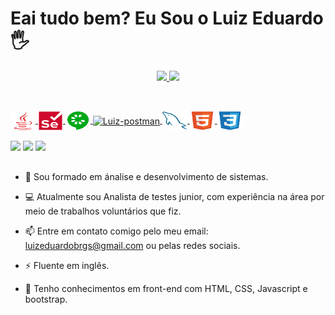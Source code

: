 <h1 align="left">Eai tudo bem? Eu Sou o Luiz Eduardo 🖐</h1>

<div align="center">
  <a href="https://github.com/LuizBorgesss">
  <img height="180em" src="https://github-readme-stats.vercel.app/api?username=LuizBorgesss&show_icons=true&theme=highcontrast&include_all_commits=true&count_private=true"/>
  <img height="180em" src="https://github-readme-stats.vercel.app/api/top-langs/?username=LuizBorgesss&layout=compact&langs_count=7&theme=highcontrast"/>
</div>
 
  ##
<div style="display: inline_block"><br>
  <img align="center" alt="Luiz-Java" height="30" width="40" src="https://raw.githubusercontent.com/devicons/devicon/master/icons/java/java-plain.svg">
  <img align="center" alt="Luiz-Selenium" height="30" width="40" src="https://raw.githubusercontent.com/devicons/devicon/master/icons/selenium/selenium-original.svg">
  <img align="center" alt="Luiz-cucumber" height="30" width="40" src="https://raw.githubusercontent.com/devicons/devicon/master/icons/cucumber/cucumber-plain.svg">
  <img align="center" alt="Luiz-postman" height="30" width="40" src="https://github.com/kilianpaquier/devicon/tree/develop/icons/postman/postman-plain.svg">
  <img align="center" alt="Luiz-React" height="30" width="40" src="https://raw.githubusercontent.com/devicons/devicon/master/icons/mysql/mysql-plain.svg">
  <img align="center" alt="Luiz-HTML" height="30" width="40" src="https://raw.githubusercontent.com/devicons/devicon/master/icons/html5/html5-original.svg">
  <img align="center" alt="Luiz-CSS" height="30" width="40" src="https://raw.githubusercontent.com/devicons/devicon/master/icons/css3/css3-original.svg">
</div>
  <br>
  
<div>
  <a href="https://www.instagram.com/luizbrgs/" target="_blank"><img src="https://img.shields.io/badge/-Instagram-%23E4405F?style=for-the-badge&logo=instagram&logoColor=white" target="_blank"></a>
  <a href = "mailto:luizeduardobrgs@gmail.com"><img src="https://img.shields.io/badge/-Gmail-%23333?style=for-the-badge&logo=gmail&logoColor=white" target="_blank"></a>
  <a href="https://www.linkedin.com/in/luiz-eduardo-borges-52a1911b1/" target="_blank"><img src="https://img.shields.io/badge/-LinkedIn-%230077B5?style=for-the-badge&logo=linkedin&logoColor=white" target="_blank"></a> 
  
  ##
  
- 🔭 Sou formado em ánalise e desenvolvimento de sistemas.

- 💻 Atualmente sou Analista de testes junior, com experiência na área por meio de trabalhos voluntários que fiz.

- 📫 Entre em contato comigo pelo meu email: luizeduardobrgs@gmail.com ou pelas redes sociais.

- ⚡ Fluente em inglês.

- 🌱 Tenho conhecimentos em front-end com HTML, CSS, Javascript e bootstrap.

